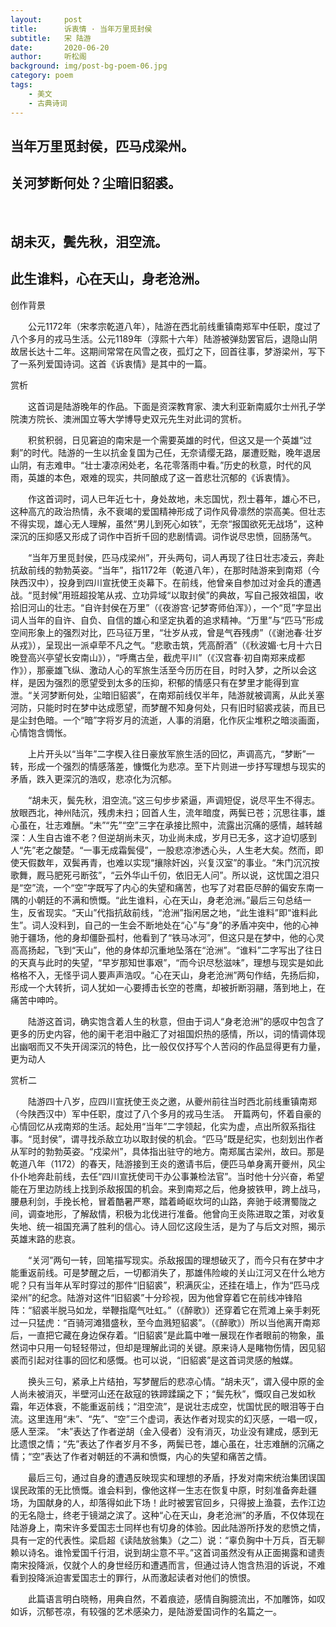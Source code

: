 ```yaml
---
layout:     post
title:      诉衷情 · 当年万里觅封侯
subtitle:   宋 陆游
date:       2020-06-20
author:     听松阁
background: img/post-bg-poem-06.jpg
category: poem
tags:
    - 美文
    - 古典诗词
---
```


## 当年万里觅封侯，匹马戍梁州。
## 关河梦断何处？尘暗旧貂裘。
&nbsp;
## 胡未灭，鬓先秋，泪空流。
## 此生谁料，心在天山，身老沧洲。



创作背景

　　公元1172年（宋孝宗乾道八年），陆游在西北前线重镇南郑军中任职，度过了八个多月的戎马生活。公元1189年（淳熙十六年）陆游被弹劾罢官后，退隐山阴故居长达十二年。这期间常常在风雪之夜，孤灯之下，回首往事，梦游梁州，写下了一系列爱国诗词。这首《诉衷情》是其中的一篇。



赏析

　　这首词是陆游晚年的作品。下面是资深教育家、澳大利亚新南威尔士州孔子学院澳方院长、澳洲国立等大学博导史双元先生对此词的赏析。

　　积贫积弱，日见窘迫的南宋是一个需要英雄的时代，但这又是一个英雄“过剩”的时代。陆游的一生以抗金复国为己任，无奈请缨无路，屡遭贬黜，晚年退居山阴，有志难申。“壮士凄凉闲处老，名花零落雨中看。”历史的秋意，时代的风雨，英雄的本色，艰难的现实，共同酿成了这一首悲壮沉郁的《诉衷情》。

　　作这首词时，词人已年近七十，身处故地，未忘国忧，烈士暮年，雄心不已，这种高亢的政治热情，永不衰竭的爱国精神形成了词作风骨凛然的崇高美。但壮志不得实现，雄心无人理解，虽然“男儿到死心如铁”，无奈“报国欲死无战场”，这种深沉的压抑感又形成了词作中百折千回的悲剧情调。词作说尽忠愤，回肠荡气。

　　“当年万里觅封侯，匹马戍梁州”，开头两句，词人再现了往日壮志凌云，奔赴抗敌前线的勃勃英姿。“当年”，指1172年（乾道八年），在那时陆游来到南郑（今陕西汉中），投身到四川宣抚使王炎幕下。在前线，他曾亲自参加过对金兵的遭遇战。“觅封候”用班超投笔从戎、立功异域“以取封侯”的典故，写自己报效祖国，收拾旧河山的壮志。“自许封侯在万里”（《夜游宫·记梦寄师伯浑》），一个“觅”字显出词人当年的自许、自负、自信的雄心和坚定执着的追求精神。“万里”与“匹马”形成空间形象上的强烈对比，匹马征万里，“壮岁从戎，曾是气吞残虏”（《谢池春·壮岁从戎》），呈现出一派卓荦不凡之气。“悲歌击筑，凭高酹酒”（《秋波媚·七月十六日晚登高兴亭望长安南山》），“呼鹰古垒，截虎平川”（《汉宫春·初自南郑来成都作》），那豪雄飞纵、激动人心的军旅生活至今历历在目，时时入梦，之所以会这样，是因为强烈的愿望受到太多的压抑，积郁的情感只有在梦里才能得到宣泄。“关河梦断何处，尘暗旧貂裘”，在南郑前线仅半年，陆游就被调离，从此关塞河防，只能时时在梦中达成愿望，而梦醒不知身何处，只有旧时貂裘戎装，而且已是尘封色暗。一个“暗”字将岁月的流逝，人事的消磨，化作灰尘堆积之暗淡画面，心情饱含惆怅。

　　上片开头以“当年”二字楔入往日豪放军旅生活的回忆，声调高亢，“梦断”一转，形成一个强烈的情感落差，慷慨化为悲凉。至下片则进一步抒写理想与现实的矛盾，跌入更深沉的浩叹，悲凉化为沉郁。

　　“胡未灭，鬓先秋，泪空流。”这三句步步紧逼，声调短促，说尽平生不得志。放眼西北，神州陆沉，残虏未扫；回首人生，流年暗度，两鬓已苍；沉思往事，雄心虽在，壮志难酬。“未”“先”“空”三字在承接比照中，流露出沉痛的感情，越转越深：人生自古谁不老？但逆胡尚未灭，功业尚未成，岁月已无多，这才迫切感到人“先”老之酸楚。“一事无成霜鬓侵”，一股悲凉渗透心头，人生老大矣。然而，即使天假数年，双鬓再青，也难以实现“攘除奸凶，兴复汉室”的事业。“朱门沉沉按歌舞，厩马肥死弓断弦”，“云外华山千仞，依旧无人问”。所以说，这忧国之泪只是“空”流，一个“空”字既写了内心的失望和痛苦，也写了对君臣尽醉的偏安东南一隅的小朝廷的不满和愤慨。“此生谁料，心在天山，身老沧洲。”最后三句总结一生，反省现实。“天山”代指抗敌前线，“沧洲”指闲居之地，“此生谁料”即“谁料此生”。词人没料到，自己的一生会不断地处在“心”与“身”的矛盾冲突中，他的心神驰于疆场，他的身却僵卧孤村，他看到了“铁马冰河”，但这只是在梦中，他的心灵高高扬起，飞到“天山”，他的身体却沉重地坠落在“沧洲”。“谁料”二字写出了往日的天真与此时的失望，“早岁那知世事艰”，“而今识尽愁滋味”，理想与现实是如此格格不入，无怪乎词人要声声浩叹。“心在天山，身老沧洲”两句作结，先扬后抑，形成一个大转折，词人犹如一心要搏击长空的苍鹰，却被折断羽翮，落到地上，在痛苦中呻吟。

　　陆游这首词，确实饱含着人生的秋意，但由于词人“身老沧洲”的感叹中包含了更多的历史内容，他的阑干老泪中融汇了对祖国炽热的感情，所以，词的情调体现出幽咽而又不失开阔深沉的特色，比一般仅仅抒写个人苦闷的作品显得更有力量，更为动人





赏析二

　　陆游四十八岁，应四川宣抚使王炎之邀，从夔州前往当时西北前线重镇南郑（今陕西汉中）军中任职，度过了八个多月的戎马生活。　开篇两句，怀着自豪的心情回忆从戎南郑的生活。起处用“当年”二字领起，化实为虚，点出所叙系指往事。“觅封侯”，谓寻找杀敌立功以取封侯的机会。“匹马”既是纪实，也刻划出作者从军时的勃勃英姿。“戍梁州”，具体指出驻守的地方。南郑属古梁州，故曰。那是乾道八年（1172）的春天，陆游接到王炎的邀请书后，便匹马单身离开夔州，风尘仆仆地奔赴前线，去任“四川宣抚使司干办公事兼检法官”。当时他十分兴奋，希望能在万里边防线上找到杀敌报国的机会。来到南郑之后，他身披铁甲，跨上战马，腰悬利剑，手挽长枪，冒着酷暑严寒，踏着崎岖坎坷的山路，奔驰于岐渭蜀陇之间，调查地形，了解敌情，积极为北伐进行准备。他曾向王炎陈进取之策，对收复失地、统一祖国充满了胜利的信心。诗人回忆这段生活，是为了与后文对照，揭示英雄末路的悲哀。

　　“关河”两句一转，回笔描写现实。杀敌报国的理想破灭了，而今只有在梦中才能重返前线。可是梦醒之后，一切都消失了，那雄伟险峻的关山江河又在什么地方呢？只有当年从军时穿过的那件“旧貂裘”，积满灰尘，还挂在墙上，作为“匹马戍梁州”的纪念。陆游对这件“旧貂裘”十分珍视，因为他曾穿着它在前线冲锋陷阵：“貂裘半脱马如龙，举鞭指麾气吐虹。”（《醉歌》）还穿着它在荒滩上亲手剌死过一只猛虎：“百骑河滩猎盛秋，至今血溅短貂裘”。（《醉歌》）所以当他离开南郑后，一直把它藏在身边保存着。“旧貂裘”是此篇中唯一展现在作者眼前的物象，虽然词中只用一句轻轻带过，但却是理解此词的关键。原来诗人是睹物伤情，因见貂裘而引起对往事的回忆和感慨。也可以说，“旧貂裘”是这首词灵感的触媒。

　　换头三句，紧承上片结拍，写梦醒后的悲凉心情。“胡未灭”，谓入侵中原的金人尚未被消灭，半壁河山还在敌寇的铁蹄蹂躏之下；“鬓先秋”，慨叹自己发如秋霜，年迈体衰，不能重返前线；“泪空流”，是说壮志成空，忧国忧民的眼泪等于白流。这里连用“未”、“先”、“空”三个虚词，表达作者对现实的幻灭感，一唱一叹，感人至深。 “未”表达了作者逆胡（金入侵者）没有消灭，功业没有建成，感到无比遗恨之情；“先”表达了作者岁月不多，两鬓已苍，雄心虽在，壮志难酬的沉痛之情；“空”表达了作者对朝廷的不满和愤慨，内心的失望和痛苦之情。

　　最后三句，通过自身的遭遇反映现实和理想的矛盾，抒发对南宋统治集团误国误民政策的无比愤慨。谁会料到，像他这样一生志在恢复中原，时刻准备奔赴疆场，为国献身的人，却落得如此下场！此时被罢官回乡，只得披上渔蓑，去作江边的无名隐士，终老于镜湖之滨了。这种“心在天山，身老沧洲”的矛盾，不仅体现在陆游身上，南宋许多爱国志士同样也有切身的体验。因此陆游所抒发的悲愤之情，具有一定的代表性。梁启超《读陆放翁集》（之二）说：“辜负胸中十万兵，百无聊赖以诗名。谁怜爱国千行泪，说到胡尘意不平。”这首词虽然没有从正面揭露和谴责南宋投降派，仅就个人的身世经历和遭遇而言，但通过诗人饱含热泪的诉说，不难看到投降派迫害爱国志士的罪行，从而激起读者对他们的愤恨。

　　此篇语言明白晓畅，用典自然，不着痕迹，感情自胸臆流出，不加雕饰，如叹如诉，沉郁苍凉，有较强的艺术感染力，是陆游爱国词作的名篇之一。
